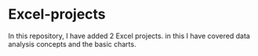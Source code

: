# Excel-projects
In this repository, I have added 2 Excel projects. in this I have covered data analysis concepts and the basic charts.
